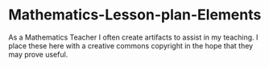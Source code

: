 # Mathematics-Lesson-plan-Elements
As a Mathematics Teacher I often create artifacts to assist in my teaching. I place these here with a creative commons copyright in the hope that they may prove useful.
